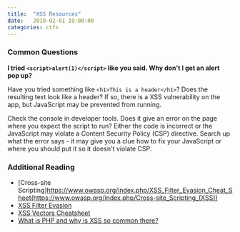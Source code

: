 ```yaml
---
title:  "XSS Resources"
date:   2019-02-01 19:00:00
categories: ctfs
---
```


### Common Questions

**I tried `<script>alert(1)</script>` like you said. Why don't I get an alert pop up?**

Have you tried something like `<h1>This is a header</h1>`? Does the resulting text look 
like a header? If so, there is a XSS vulnerability on the app, but JavaScript may be 
prevented from running. 

Check the console in developer tools. Does it give an error on the page where you expect 
the script to run? Either the code is incorrect or the JavaScript may violate a Content 
Security Policy (CSP) directive. Search up what the error says - it may give you a clue
how to fix your JavaScript or where you should put it so it doesn't violate CSP. 

### Additional Reading

* [Cross-site Scripting]https://www.owasp.org/index.php/XSS_Filter_Evasion_Cheat_Sheet(https://www.owasp.org/index.php/Cross-site_Scripting_(XSS))
* [XSS Filter Evasion](https://www.owasp.org/index.php/XSS_Filter_Evasion_Cheat_Sheet)
* [XSS Vectors Cheatsheet](https://gist.github.com/kurobeats/9a613c9ab68914312cbb415134795b45)
* [What is PHP and why is XSS so common there?](https://www.youtube.com/watch?v=Q2mGcbkX550)
